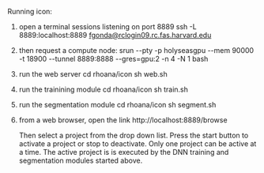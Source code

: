 Running icon:

1. open a terminal sessions listening on port 8889
   ssh -L 8889:localhost:8889 fgonda@rclogin09.rc.fas.harvard.edu

2. then request a compute node:
   srun --pty -p holyseasgpu --mem 90000 -t 18900 --tunnel 8889:8888 --gres=gpu:2 -n 4 -N 1 bash

3. run the web server
   cd rhoana/icon
   sh web.sh

4. run the trainining module
   cd rhoana/icon
   sh train.sh

5. run the segmentation module
   cd rhoana/icon
   sh segment.sh

6. from a web browser, open the link
   http://localhost:8889/browse
   
   Then select a project from the drop down list.
   Press the start button to activate a project
   or stop to deactivate.  Only one project can
   be active at a time.  The active project is
   is executed by the DNN training and segmentation
   modules started above.

